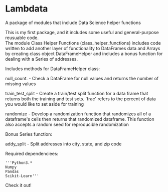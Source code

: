 # Lambdata
A package of modules that include Data Science helper functions 

This is my first package, and it includes some useful and general-purpose reusuable code.  
The module Class Helper Functions (class_helper_functions) includes code written to add another layer of functionality to DataFrames data and Arrays by creating class object DataFrameHelper and includes a bonus function for dealing with a Series of addresses. 

Includes methods for DataFrameHelper class:
   
   null_count.        - Check a DataFrame for null values and returns the number of missing values
   
   train_test_split   - Create a train/test split function for a data frame that returns both the
                        training and test sets.  'frac' refers to the percent of data you would
                        like to set aside for training
                        
   randomize          - Develop a randomization function that randomizes all of a dataframe's cells
                        then returns that randomized dataframe.  This function also accepts a
                        random seed for reproducible randomization

Bonus Series function:

   addy_split         - Split addresses into city, state, and zip code

Required dependenciees:
    
    '''Python3.*
    Numpy
    Pandas
    Scikit-Learn'''
    

Check it out!
